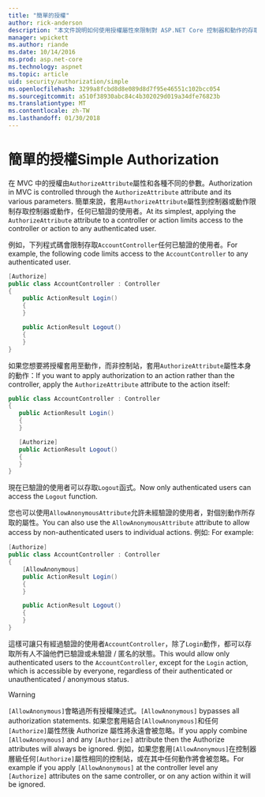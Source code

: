 ```yaml
---
title: "簡單的授權"
author: rick-anderson
description: "本文件說明如何使用授權屬性來限制對 ASP.NET Core 控制器和動作的存取。"
manager: wpickett
ms.author: riande
ms.date: 10/14/2016
ms.prod: asp.net-core
ms.technology: aspnet
ms.topic: article
uid: security/authorization/simple
ms.openlocfilehash: 3299a8fcbd8d8e089d8d7f95e46551c102bcc054
ms.sourcegitcommit: a510f38930abc84c4b302029d019a34dfe76823b
ms.translationtype: MT
ms.contentlocale: zh-TW
ms.lasthandoff: 01/30/2018
---
```

# <a name="simple-authorization"></a><span data-ttu-id="0bd38-103">簡單的授權</span><span class="sxs-lookup"><span data-stu-id="0bd38-103">Simple Authorization</span></span>

<a name="security-authorization-simple"></a>

<span data-ttu-id="0bd38-104">在 MVC 中的授權由`AuthorizeAttribute`屬性和各種不同的參數。</span><span class="sxs-lookup"><span data-stu-id="0bd38-104">Authorization in MVC is controlled through the `AuthorizeAttribute` attribute and its various parameters.</span></span> <span data-ttu-id="0bd38-105">簡單來說，套用`AuthorizeAttribute`屬性到控制器或動作限制存取控制器或動作，任何已驗證的使用者。</span><span class="sxs-lookup"><span data-stu-id="0bd38-105">At its simplest, applying the `AuthorizeAttribute` attribute to a controller or action limits access to the controller or action to any authenticated user.</span></span>

<span data-ttu-id="0bd38-106">例如，下列程式碼會限制存取`AccountController`任何已驗證的使用者。</span><span class="sxs-lookup"><span data-stu-id="0bd38-106">For example, the following code limits access to the `AccountController` to any authenticated user.</span></span>

```csharp
[Authorize]
public class AccountController : Controller
{
    public ActionResult Login()
    {
    }

    public ActionResult Logout()
    {
    }
}
```

<span data-ttu-id="0bd38-107">如果您想要將授權套用至動作，而非控制站，套用`AuthorizeAttribute`屬性本身的動作：</span><span class="sxs-lookup"><span data-stu-id="0bd38-107">If you want to apply authorization to an action rather than the controller, apply the `AuthorizeAttribute` attribute to the action itself:</span></span>

```csharp
public class AccountController : Controller
{
   public ActionResult Login()
   {
   }

   [Authorize]
   public ActionResult Logout()
   {
   }
}
```

<span data-ttu-id="0bd38-108">現在已驗證的使用者可以存取`Logout`函式。</span><span class="sxs-lookup"><span data-stu-id="0bd38-108">Now only authenticated users can access the `Logout` function.</span></span>

<span data-ttu-id="0bd38-109">您也可以使用`AllowAnonymousAttribute`允許未經驗證的使用者，對個別動作所存取的屬性。</span><span class="sxs-lookup"><span data-stu-id="0bd38-109">You can also use the `AllowAnonymousAttribute` attribute to allow access by non-authenticated users to individual actions.</span></span> <span data-ttu-id="0bd38-110">例如: </span><span class="sxs-lookup"><span data-stu-id="0bd38-110">For example:</span></span>

```csharp
[Authorize]
public class AccountController : Controller
{
    [AllowAnonymous]
    public ActionResult Login()
    {
    }

    public ActionResult Logout()
    {
    }
}
```

<span data-ttu-id="0bd38-111">這樣可讓只有經過驗證的使用者`AccountController`，除了`Login`動作，都可以存取所有人不論他們已驗證或未驗證 / 匿名的狀態。</span><span class="sxs-lookup"><span data-stu-id="0bd38-111">This would allow only authenticated users to the `AccountController`, except for the `Login` action, which is accessible by everyone, regardless of their authenticated or unauthenticated / anonymous status.</span></span>

>[!WARNING]
> <span data-ttu-id="0bd38-112">`[AllowAnonymous]`會略過所有授權陳述式。</span><span class="sxs-lookup"><span data-stu-id="0bd38-112">`[AllowAnonymous]` bypasses all authorization statements.</span></span> <span data-ttu-id="0bd38-113">如果您套用結合`[AllowAnonymous]`和任何`[Authorize]`屬性然後 Authorize 屬性將永遠會被忽略。</span><span class="sxs-lookup"><span data-stu-id="0bd38-113">If you apply combine `[AllowAnonymous]` and any `[Authorize]` attribute then the Authorize attributes will always be ignored.</span></span> <span data-ttu-id="0bd38-114">例如，如果您套用`[AllowAnonymous]`在控制器層級任何`[Authorize]`屬性相同的控制站，或在其中任何動作將會被忽略。</span><span class="sxs-lookup"><span data-stu-id="0bd38-114">For example if you apply `[AllowAnonymous]` at the controller level any `[Authorize]` attributes on the same controller, or on any action within it will be ignored.</span></span>
